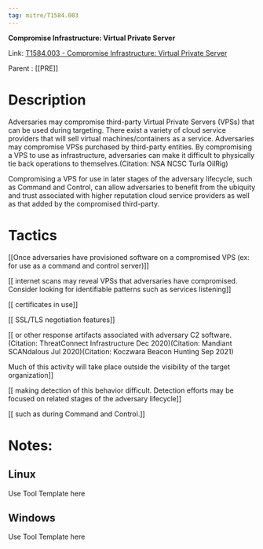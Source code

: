 ```yaml
---
tag: mitre/T1584.003
---
```


**Compromise Infrastructure: Virtual Private Server**

Link: [T1584.003 - Compromise Infrastructure: Virtual Private Server](https://attack.mitre.org/techniques/T1584/003)

Parent : [[PRE]]


# Description

Adversaries may compromise third-party Virtual Private Servers (VPSs) that can be used during targeting. There exist a variety of cloud service providers that will sell virtual machines/containers as a service. Adversaries may compromise VPSs purchased by third-party entities. By compromising a VPS to use as infrastructure, adversaries can make it difficult to physically tie back operations to themselves.(Citation: NSA NCSC Turla OilRig)

Compromising a VPS for use in later stages of the adversary lifecycle, such as Command and Control, can allow adversaries to benefit from the ubiquity and trust associated with higher reputation cloud service providers as well as that added by the compromised third-party.

# Tactics


[[Once adversaries have provisioned software on a compromised VPS (ex: for use as a command and control server)]]

[[ internet scans may reveal VPSs that adversaries have compromised. Consider looking for identifiable patterns such as services listening]]

[[ certificates in use]]

[[ SSL/TLS negotiation features]]

[[ or other response artifacts associated with adversary C2 software.(Citation: ThreatConnect Infrastructure Dec 2020)(Citation: Mandiant SCANdalous Jul 2020)(Citation: Koczwara Beacon Hunting Sep 2021)

Much of this activity will take place outside the visibility of the target organization]]

[[ making detection of this behavior difficult. Detection efforts may be focused on related stages of the adversary lifecycle]]

[[ such as during Command and Control.]]


# Notes:

## Linux

Use Tool Template here

## Windows

Use Tool Template here